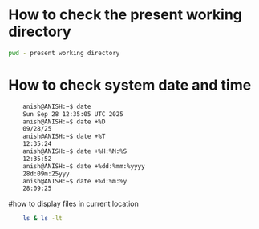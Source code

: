 # How to check the present working directory 
 ```bash
 pwd - present working directory
```

# How to check system date and time 

```bash
    anish@ANISH:~$ date
    Sun Sep 28 12:35:05 UTC 2025
    anish@ANISH:~$ date +%D
    09/28/25
    anish@ANISH:~$ date +%T
    12:35:24
    anish@ANISH:~$ date +%H:%M:%S
    12:35:52
    anish@ANISH:~$ date +%dd:%mm:%yyyy
    28d:09m:25yyy
    anish@ANISH:~$ date +%d:%m:%y
    28:09:25
```

#how to display files in current location
```bash
    ls & ls -lt
```

